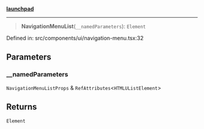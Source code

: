 [**launchpad**](index.md)

***

> **NavigationMenuList**(`__namedParameters`): `Element`

Defined in: src/components/ui/navigation-menu.tsx:32

## Parameters

### \_\_namedParameters

`NavigationMenuListProps` & `RefAttributes`\<`HTMLUListElement`\>

## Returns

`Element`

